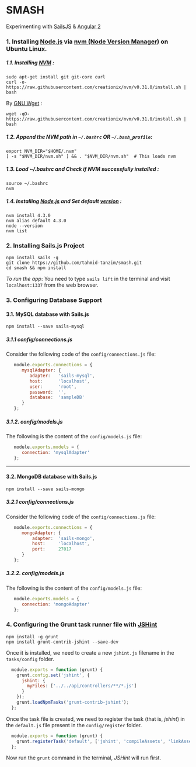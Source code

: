 # SMASH
Experimenting with [SailsJS](http://sailsjs.org) & [Angular 2](https://angular.io/)

### 1. Installing [Node.js](https://nodejs.org/en/) via [nvm (Node Version Manager)](https://github.com/creationix/nvm) on Ubuntu Linux.
##### 1.1. Installing [NVM](https://github.com/creationix/nvm) :
```
sudo apt-get install git git-core curl
curl -o- https://raw.githubusercontent.com/creationix/nvm/v0.31.0/install.sh | bash
```
By [GNU Wget](https://www.gnu.org/software/wget/) :
```
wget -qO- https://raw.githubusercontent.com/creationix/nvm/v0.31.0/install.sh | bash
```
##### 1.2. Append the NVM path in `~/.bashrc` OR `~/.bash_profile`:
```
export NVM_DIR="$HOME/.nvm"
[ -s "$NVM_DIR/nvm.sh" ] && . "$NVM_DIR/nvm.sh"  # This loads nvm
```
##### 1.3. Load ~/.bashrc and Check if NVM successfully installed :
```
source ~/.bashrc
nvm
```
##### 1.4. Installing [Node.js](https://nodejs.org/en/) and Set default [version](https://nodejs.org/en/download/releases/) :
```
nvm install 4.3.0
nvm alias default 4.3.0
node --version
nvm list
```
### 2. Installing Sails.js Project
```
npm install sails -g
git clone https://github.com/tahmid-tanzim/smash.git
cd smash && npm install
```
*To run the app*: You need to type `sails lift` in the terminal and visit `localhost:1337` from the web browser.

### 3. Configuring Database Support

#### 3.1. MySQL database with Sails.js
```
npm install --save sails-mysql
```
##### 3.1.1 config/connections.js
Consider the following code of the `config/connections.js` file:
```javascript
   module.exports.connections = {
      mysqlAdapter: {
         adapter:   'sails-mysql',
         host:      'localhost',
         user:      'root',
         password:  '',
         database:  'sampleDB'
      }
   };
```
##### 3.1.2. config/models.js
The following is the content of the `config/models.js` file:
```javascript
   module.exports.models = {
      connection: 'mysqlAdapter'
   };
```
______
#### 3.2. MongoDB database with Sails.js
```
npm install --save sails-mongo
```
##### 3.2.1 config/connections.js
Consider the following code of the `config/connections.js` file:
```javascript
   module.exports.connections = {
      mongoAdapter: {
          adapter:  'sails-mongo',
          host:     'localhost',
          port:     27017
      }
   };
```
##### 3.2.2. config/models.js
The following is the content of the `config/models.js` file:
```javascript
   module.exports.models = {
      connection: 'mongoAdapter'
   };
```
### 4. Configuring the Grunt task runner file with [JSHint](http://jshint.com/)
```
npm install -g grunt
npm install grunt-contrib-jshint --save-dev
```
Once it is installed, we need to create a new `jshint.js` filename in the `tasks/config` folder.
```javascript
  module.exports = function (grunt) {
    grunt.config.set('jshint', {
      jshint: {
        myFiles: ['../../api/controllers/**/*.js']
      }
    });
    grunt.loadNpmTasks('grunt-contrib-jshint');
  };
```
Once the task file is created, we need to register the task (that is, *jshint*) in the `default.js` file present in the `config/register` folder.
```javascript
  module.exports = function (grunt) {
    grunt.registerTask('default', ['jshint', 'compileAssets', 'linkAssets', 'watch']);
  };
```
Now run the `grunt` command in the terminal, *JSHint* will run first.
